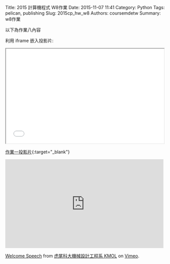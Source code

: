 Title: 2015 計算機程式 W8作業
Date: 2015-11-07 11:41
Category: Python
Tags: pelican, publishing
Slug: 2015cp_hw_w8
Authors: coursemdetw
Summary: w8作業

以下為作業八內容

利用 iframe 嵌入投影片:

<iframe src="40423145_cp_w8_p.html" width="500" height="300"></iframe>

[作業一投影片](40423145_cp_w8_p.html){:target="_blank"}

<iframe src="https://player.vimeo.com/video/137724068" width="500" height="281" frameborder="0" webkitallowfullscreen mozallowfullscreen allowfullscreen></iframe> <p><a href="https://vimeo.com/137724068">Welcome Speech</a> from <a href="https://vimeo.com/user24079973">虎尾科大機械設計工程系 KMOL</a> on <a href="https://vimeo.com">Vimeo</a>.</p>
